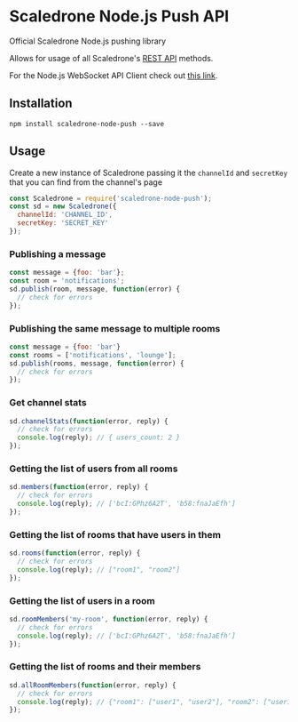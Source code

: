 # Scaledrone Node.js Push API

Official Scaledrone Node.js pushing library

Allows for usage of all Scaledrone's [REST API](https://www.scaledrone.com/docs/rest) methods.

For the Node.js WebSocket API Client check out [this link](https://www.scaledrone.com/docs/quick-start/node-websocket).

## Installation
```
npm install scaledrone-node-push --save
```

## Usage
Create a new instance of Scaledrone passing it the `channelId` and `secretKey` that you can find from the channel's page
```javascript
const Scaledrone = require('scaledrone-node-push');
const sd = new Scaledrone({
  channelId: 'CHANNEL_ID',
  secretKey: 'SECRET_KEY'
});
```

### Publishing a message
```javascript
const message = {foo: 'bar'};
const room = 'notifications';
sd.publish(room, message, function(error) {
  // check for errors
});
```

### Publishing the same message to multiple rooms
```javascript
const message = {foo: 'bar'}
const rooms = ['notifications', 'lounge'];
sd.publish(rooms, message, function(error) {
  // check for errors
});
```

### Get channel stats
```javascript
sd.channelStats(function(error, reply) {
  // check for errors
  console.log(reply); // { users_count: 2 }
});
```

### Getting the list of users from all rooms
```javascript
sd.members(function(error, reply) {
  // check for errors
  console.log(reply); // ['bcI:GPhz6A2T', 'b58:fnaJaEfh']
});
```

### Getting the list of rooms that have users in them
```javascript
sd.rooms(function(error, reply) {
  // check for errors
  console.log(reply); // ["room1", "room2"]
});
```

### Getting the list of users in a room
```javascript
sd.roomMembers('my-room', function(error, reply) {
  // check for errors
  console.log(reply); // ['bcI:GPhz6A2T', 'b58:fnaJaEfh']
});
```

### Getting the list of rooms and their members
```javascript
sd.allRoomMembers(function(error, reply) {
  // check for errors
  console.log(reply); // {"room1": ["user1", "user2"], "room2": ["user1"]}
});
```

